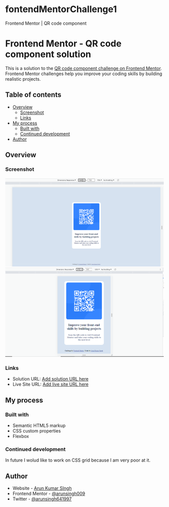 # fontendMentorChallenge1
Frontend Mentor | QR code component

# Frontend Mentor - QR code component solution

This is a solution to the [QR code component challenge on Frontend Mentor](https://www.frontendmentor.io/challenges/qr-code-component-iux_sIO_H). Frontend Mentor challenges help you improve your coding skills by building realistic projects. 

## Table of contents

- [Overview](#overview)
  - [Screenshot](#screenshot)
  - [Links](#links)
- [My process](#my-process)
  - [Built with](#built-with)
  <!-- - [What I learned](#what-i-learned)-->
  - [Continued development](#continued-development)
  <!-- - [Useful resources](#useful-resources)-->
- [Author](#author)
<!-- - [Acknowledgments](#acknowledgments)-->

## Overview

### Screenshot

![](./Output/Desktop.png)
![](./Output/Mobile.png)

### Links

- Solution URL: [Add solution URL here](https://your-solution-url.com)
- Live Site URL: [Add live site URL here](https://your-live-site-url.com)

## My process

### Built with

- Semantic HTML5 markup
- CSS custom properties
- Flexbox

### Continued development

In future I wolud like to work on CSS grid because I am very poor at it.

## Author

- Website - [Arun Kumar SIngh](https://arunkumarsinghportfolio.netlify.app/)
- Frontend Mentor - [@arunsingh009](https://www.frontendmentor.io/profile/arunsingh009)
- Twitter - [@arunsingh641997](https://twitter.com/arunsingh641997?t=VKd9A8qNMOTva6b_zItkqA&s=09)
